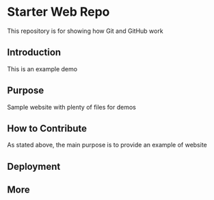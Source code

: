 # Starter Web Repo

This repository is for showing how Git and GitHub work

## Introduction
This is an example demo
## Purpose

Sample website with plenty of files for demos

## How to Contribute
As stated above, the main purpose is to provide an example of website
## Deployment

## More